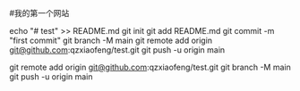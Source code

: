 #我的第一个网站

echo "# test" >> README.md
git init
git add README.md
git commit -m "first commit"
git branch -M main
git remote add origin git@github.com:qzxiaofeng/test.git
git push -u origin main



git remote add origin git@github.com:qzxiaofeng/test.git
git branch -M main
git push -u origin main